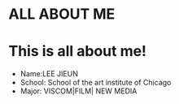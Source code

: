 # ALL ABOUT ME



<html>

<body>

   <h1> This is all about me! </h1>

   <ul>
       <li>Name:LEE JIEUN</li>
       <li>School: School of the art institute of Chicago</li>
       <li>Major: VISCOM|FILM| NEW MEDIA</li>
      </ul>
      

